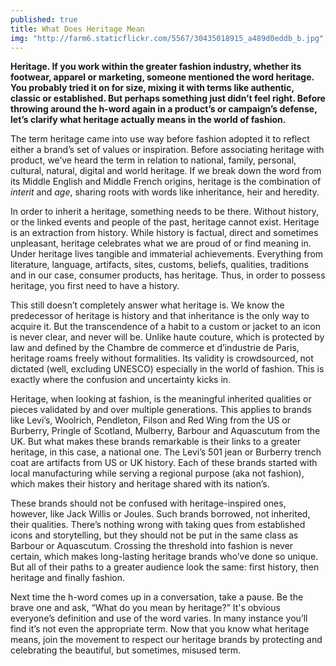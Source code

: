```yaml
---
published: true
title: What Does Heritage Mean
img: "http://farm6.staticflickr.com/5567/30435018915_a489d0eddb_b.jpg"
---
```


**Heritage. If you work within the greater fashion industry, whether its footwear, apparel or marketing, someone mentioned the word heritage. You probably tried it on for size, mixing it with terms like authentic, classic or established. But perhaps something just didn’t feel right. Before throwing around the h-word again in a product’s or campaign’s defense, let’s clarify what heritage actually means in the world of fashion.**

The term heritage came into use way before fashion adopted it to reflect either a brand’s set of values or inspiration. Before associating heritage with product, we’ve heard the term in relation to national, family, personal, cultural, natural, digital and world heritage. If we break down the word from its Middle English and Middle French origins, heritage is the combination of *interit* and *age*, sharing roots with words like inheritance, heir and heredity. 

In order to inherit a heritage, something needs to be there. Without history, or the linked events and people of the past, heritage cannot exist. Heritage is an extraction from history. While history is factual, direct and sometimes unpleasant, heritage celebrates what we are proud of or find meaning in. Under heritage lives tangible and immaterial achievements. Everything from literature, language, artifacts, sites, customs, beliefs, qualities, traditions and in our case, consumer products, has heritage. Thus, in order to possess heritage, you first need to have a history.
	
This still doesn’t completely answer what heritage is. We know the predecessor of heritage is history and that inheritance is the only way to acquire it. But the transcendence of a habit to a custom or jacket to an icon is never clear, and never will be. Unlike haute couture, which is protected by law and defined by the Chambre de commerce et d’industrie de Paris, heritage roams freely without formalities. Its validity is crowdsourced, not dictated (well, excluding UNESCO) especially in the world of fashion. This is exactly where the confusion and uncertainty kicks in. 

Heritage, when looking at fashion, is the meaningful inherited qualities or pieces validated by and over multiple generations. This applies to brands like Levi’s, Woolrich, Pendleton, Filson and Red Wing from the US or Burberry, Pringle of Scotland, Mulberry, Barbour and Aquascutum from the UK. But what makes these brands remarkable is their links to a greater heritage, in this case, a national one. The Levi’s 501 jean or Burberry trench coat are artifacts from US or UK history. Each of these brands started with local manufacturing while serving a regional purpose (aka not fashion), which makes their history and heritage shared with its nation’s.

These brands should not be confused with heritage-inspired ones, however, like Jack Willis or Joules. Such brands borrowed, not inherited, their qualities. There’s nothing wrong with taking ques from established icons and storytelling, but they should not be put in the same class as Barbour or Aquascutum. Crossing the threshold into fashion is never certain, which makes long-lasting heritage brands who’ve done so unique. But all of their paths to a greater audience look the same: first history, then heritage and finally fashion. 

Next time the h-word comes up in a conversation, take a pause. Be the brave one and ask, “What do you mean by heritage?” It's obvious everyone’s definition and use of the word varies. In many instance you’ll find it’s not even the appropriate term. Now that you know what heritage means, join the movement to respect our heritage brands by protecting and celebrating the beautiful, but sometimes, misused term.  


